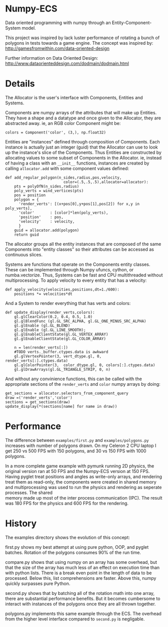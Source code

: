 Numpy-ECS
====================

Data oriented programming with numpy through an Entity-Component-System model.

This project was inspired by lack luster performance of rotating a bunch of
polygons in tests towards a game engine.  The concept was inspired by:
  http://gamesfromwithin.com/data-oriented-design

Further information on Data Oriented Design:
  http://www.dataorienteddesign.com/dodmain/dodmain.html 

Details
=======

The Allocator is the user's interface with Components, Entities and Systems.

Components are numpy arrays of the attributes that will make up Entities. 
They have a shape and a datatype and once given to the Allocator, they are 
abstracted away. ie, an RGB color Component might be:

    colors = Component('color', (3,), np.float32)

Entities are "instances" defined through composition of Components.
Each instance is actually just an integer (guid) that the Allocator can
use to look up the instance's slice of the Components.  Thus Entities are 
constructed by allocating values to some subset of Components in the Allocator.
ie, instead of having a class with an `__init__` functions, instances are 
created by calling `allocator.add` with some component values defined:

    def add_regular_polygon(n_sides,radius,pos,velocity,
                              color=(.5,.5,.5),allocator=allocator):
        pts = polyOfN(n_sides,radius)
        poly_verts = wind_vertices(pts)
        pos = position
        polygon = {
          'render_verts': [(x+pos[0],y+pos[1],pos[2]) for x,y in poly_verts],
          'color'       : [color]*len(poly_verts),
          'position'    : pos, 
          'velocity'    : velocity,
          }
        guid = allocator.add(polygon)
        return guid

The allocator groups all the entity instances that are composed of the same 
Components into "entity classes" so their attributes can be accessed as 
continuous slices.

Systems are functions that operate on the Components entity classes.  
These can be implemented through Numpy ufuncs, cython, or 
numba.vectorize. Thus, Systems can be fast and CPU multithreaded without 
multiprocessing. To apply velocity to every entity that has a velocity:

    def apply_velocity(velocities,positions,dt=1./600): 
        positions *= velocities*dt

And a System to render everything that has verts and colors:

    def update_display(render_verts,colors):
        gl.glClearColor(0.2, 0.4, 0.5, 1.0)
        gl.glBlendFunc (gl.GL_SRC_ALPHA, gl.GL_ONE_MINUS_SRC_ALPHA)                             
        gl.glEnable (gl.GL_BLEND)                                                            
        gl.glEnable (gl.GL_LINE_SMOOTH);                                                     
        gl.glEnableClientState(gl.GL_VERTEX_ARRAY)
        gl.glEnableClientState(gl.GL_COLOR_ARRAY)

        n = len(render_verts[:])
        #TODO verts._buffer.ctypes.data is awkward
        gl.glVertexPointer(3, vert_dtype.gl, 0, render_verts[:].ctypes.data)
        gl.glColorPointer(3,  color_dtype.gl, 0, colors[:].ctypes.data)
        gl.glDrawArrays(gl.GL_TRIANGLE_STRIP, 0, n)

And without any convinience functions, this can be called with the appropriate 
sections of the `render_verts` and `color` numpy arrays by doing:

    get_sections = allocator.selectors_from_component_query
    draw =('render_verts','color')
    sections = get_sections(draw)
    update_display(*(sections[name] for name in draw))

Performance
===========

The difference between `examples/first.py` and `examples/polygons.py` increases
with number of polygons drawn.  On my Celeron 2 CPU laptop I get 250 vs 500 
FPS with 150 polygons, and 30 vs 150 FPS with 1000 polygons.

In a more complete game example with pymunk running 2D physics, the original
version ran at 50 FPS and the Numpy-ECS version at 150 FPS.  Having pyglet 
treat positions and angles as write-only arrays, and rendering treat them as 
read-only, the components were created in shared memory and multiprocessing was
used to run the physics and rendering as seperate processes.  The shared  
memory made up most of the inter process communication (IPC).  The result was 
180 FPS for the physics and 600 FPS for the rendering.

History
=======

The examples directory shows the evolution of this concept:

first.py shows my best attempt at using pure python, OOP, and pyglet batches. 
Rotation of the polygons consumes 90% of the run time.

compare.py shows that using numpy on an array has some overhead, but that
the size of the array has much less of an effect on execution time than
with python lists.  There is a break even point in the length of data to
be processed. Below this, list comprehensions are faster. Above this,
numpy quickly surpasses pure Python.

second.py shows that by batching all of the rotation math into one array,
there are substantial performance benefits.  But it becomes cumbersome 
to interact with instances of the polygons once they are all thrown 
together.

polygons.py implements this same example through the ECS.  The overhead
from the higher level interface compared to `second.py` is negligable. 

